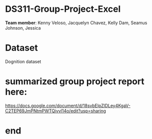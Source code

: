# DS311-Group-Project-Excel
 **Team member**: Kenny Veloso, Jacquelyn Chavez, Kelly Dam, Seamus Johnson, Jessica

# Dataset 
Dognition dataset
# summarized group project report here:
https://docs.google.com/document/d/18svbElpZlDLey4KgaV-C2TEP69JmPNtmPWTQivvl14o/edit?usp=sharing

# end
